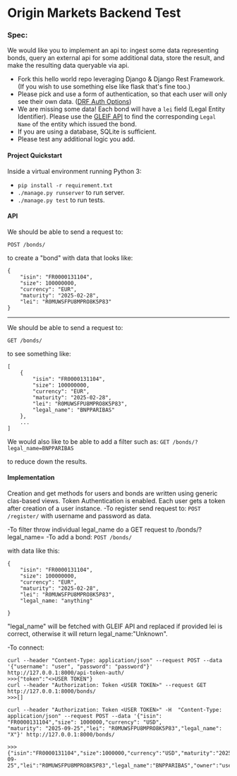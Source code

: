 # Origin Markets Backend Test

### Spec:

We would like you to implement an api to: ingest some data representing bonds, query an external api for some additional data, store the result, and make the resulting data queryable via api.
- Fork this hello world repo leveraging Django & Django Rest Framework. (If you wish to use something else like flask that's fine too.)
- Please pick and use a form of authentication, so that each user will only see their own data. ([DRF Auth Options](https://www.django-rest-framework.org/api-guide/authentication/#api-reference))
- We are missing some data! Each bond will have a `lei` field (Legal Entity Identifier). Please use the [GLEIF API](https://www.gleif.org/en/lei-data/gleif-lei-look-up-api/access-the-api) to find the corresponding `Legal Name` of the entity which issued the bond.
- If you are using a database, SQLite is sufficient.
- Please test any additional logic you add.

#### Project Quickstart

Inside a virtual environment running Python 3:
- `pip install -r requirement.txt`
- `./manage.py runserver` to run server.
- `./manage.py test` to run tests.

#### API

We should be able to send a request to:

`POST /bonds/`

to create a "bond" with data that looks like:
~~~
{
    "isin": "FR0000131104",
    "size": 100000000,
    "currency": "EUR",
    "maturity": "2025-02-28",
    "lei": "R0MUWSFPU8MPRO8K5P83"
}
~~~
---
We should be able to send a request to:

`GET /bonds/`

to see something like:
~~~
[
    {
        "isin": "FR0000131104",
        "size": 100000000,
        "currency": "EUR",
        "maturity": "2025-02-28",
        "lei": "R0MUWSFPU8MPRO8K5P83",
        "legal_name": "BNPPARIBAS"
    },
    ...
]
~~~
We would also like to be able to add a filter such as:
`GET /bonds/?legal_name=BNPPARIBAS`

to reduce down the results.


#### Implementation

Creation and get methods for users and bonds are written using generic clas-based views.
Token Authentication is enabled. Each user gets a token after creation of a user instance.
-To register send request to:
    `POST /register/`
with username and password as data.

-To filter throw individual legal_name do a GET request to /bonds/?legal_name=<quary>
-To add a bond:
    `POST /bonds/`

with data like this:
~~~
{
    "isin": "FR0000131104",
    "size": 100000000,
    "currency": "EUR",
    "maturity": "2025-02-28",
    "lei": "R0MUWSFPU8MPRO8K5P83",
    "legal_name: "anything"

}
~~~
"legal_name" will be fetched with GLEIF API and replaced if provided lei is correct, otherwise it will return legal_name:"Unknown".

-To connect:
~~~
curl --header "Content-Type: application/json" --request POST --data '{"username": "user", "password": "password"}' http://127.0.0.1:8000/api-token-auth/
>>>{"token":"<>USER TOKEN"}
curl --header "Authorization: Token <USER TOKEN>" --request GET http://127.0.0.1:8000/bonds/
>>>[]

curl --header "Authorization: Token <USER TOKEN>" -H  "Content-Type: application/json" --request POST --data '{"isin": "FR0000131104","size": 1000000,"currency": "USD",
"maturity": "2025-09-25","lei": "R0MUWSFPU8MPRO8K5P83","legal_name": "X"}' http://127.0.0.1:8000/bonds/

>>>{"isin":"FR0000131104","size":1000000,"currency":"USD","maturity":"2025-09-25","lei":"R0MUWSFPU8MPRO8K5P83","legal_name":"BNPPARIBAS","owner":"user"}

~~~

